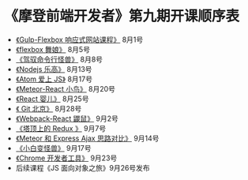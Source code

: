 # 《摩登前端开发者》第九期开课顺序表

- [《Gulp-Flexbox 响应式网站课程》](http://haoqicat.com/gulp-flex-res) 8月1号
- [《flexbox 舞娘》](http://haoqicat.com/flexbox-dancer) 8月5号
- [《驾驭命令行怪兽》](http://haoqicat.com/ride-cli-monster) 8月8号
- [《Nodejs 乐高》](http://haoqicat.com/nodejs-lego) 8月13号
- [《Atom 爱上 JS》](http://haoqicat.com/atom-love-js) 8月17号
- [《Meteor-React 小鸟》](http://haoqicat.com/meteor-react-bird) 8月20号
- [《React 婴儿》](http://haoqicat.com/react-baby) 8月25号
- [《 Git 北京》](http://haoqicat.com/gitbeijing) 8月28号
- [《Webpack-React 鼹鼠》](http://haoqicat.com/webpack-react-mole) 9月2号
- [《塔顶上的 Redux 》](http://haoqicat.com/redux-tower) 9月7号
- [《Meteor 和 Express Ajax 思路对比》](http://haoqicat.com/meteor-express-ajax) 9月14号
- [《小白变怪兽》](http://haoqicat.com/bianguaishou) 9月17号
- [《Chrome 开发者工具》](http://haoqicat.com/chrome-devtools) 9月23号
- 后续课程《JS 面向对象之旅》9月26号发布